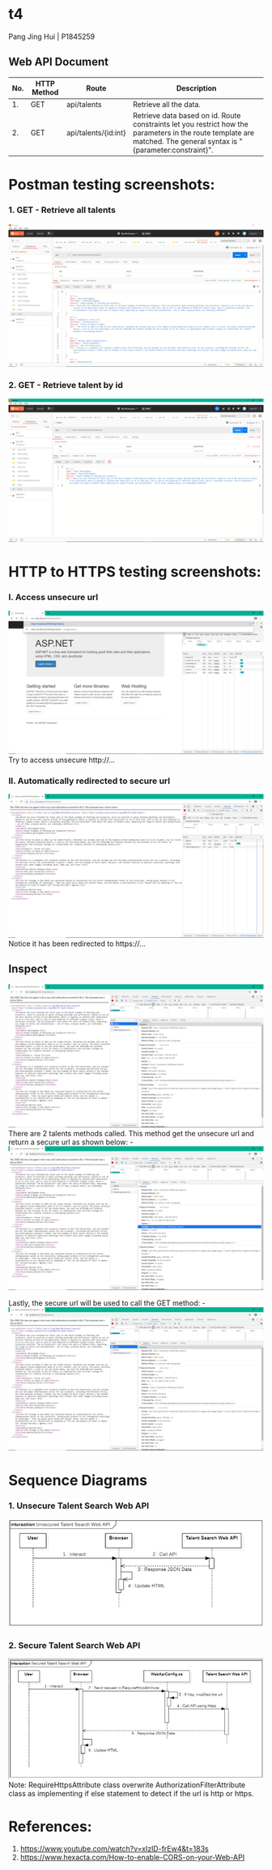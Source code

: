 # t4
Pang Jing Hui | P1845259 

## Web API Document
| No. | HTTP Method  | Route | Description |
| ------------- | ------------- | ------------- | ------------- |
| 1. | GET | api/talents | Retrieve all the data.  |
| 2. | GET | api/talents/{id:int} | Retrieve data based on id. Route constraints let you restrict how the parameters in the route template are matched. The general syntax is "{parameter:constraint}". |

# Postman testing screenshots:
### 1. GET - Retrieve all talents
![](images/1.png)

### 2. GET - Retrieve talent by id
![](images/2.png)

# HTTP to HTTPS testing screenshots:
### I. Access unsecure url
![](images/3.png)
Try to access unsecure http://...

### II. Automatically redirected to secure url
![](images/4.png)
Notice it has been redirected to https://...

## Inspect
![](images/5.png)
There are 2 talents methods called. 
This method get the unsecure url and return a secure url as shown below: -
![](images/6.png)

Lastly, the secure url will be used to call the GET method: -
![](images/5.png)

# Sequence Diagrams
### 1. Unsecure Talent Search Web API
![](images/sd.jpeg)

### 2. Secure Talent Search Web API
![](images/sd2.jpeg)
Note: RequireHttpsAttribute class overwrite AuthorizationFilterAttribute class as implementing if else statement to detect if the url is http or https.

# References:
1. https://www.youtube.com/watch?v=xIzlD-frEw4&t=183s
2. https://www.hexacta.com/How-to-enable-CORS-on-your-Web-API

